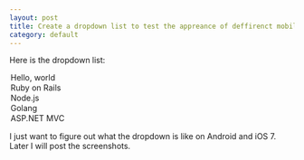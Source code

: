 ```yaml
---
layout: post
title: Create a dropdown list to test the appreance of deffirenct mobile
category: default
---
```


Here is the dropdown list:
<selection>
 <option>Hello, world</option>
 <option>Ruby on Rails</option>
 <option>Node.js</option>
 <option>Golang</option>
 <option>ASP.NET MVC</option>
</selection>

I just want to figure out what the dropdown is like on Android and iOS 7.
Later I will post the screenshots.